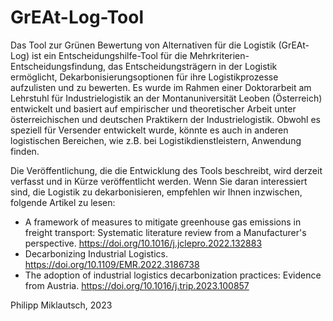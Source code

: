 # GrEAt-Log-Tool
Das Tool zur Grünen Bewertung von Alternativen für die Logistik (GrEAt-Log) ist ein Entscheidungshilfe-Tool für die Mehrkriterien-Entscheidungsfindung, das Entscheidungsträgern in der Logistik ermöglicht, Dekarbonisierungsoptionen für ihre Logistikprozesse aufzulisten und zu bewerten. Es wurde im Rahmen einer Doktorarbeit am Lehrstuhl für Industrielogistik an der Montanuniversität Leoben (Österreich) entwickelt und basiert auf empirischer und theoretischer Arbeit unter österreichischen und deutschen Praktikern der Industrielogistik. Obwohl es speziell für Versender entwickelt wurde, könnte es auch in anderen logistischen Bereichen, wie z.B. bei Logistikdienstleistern, Anwendung finden.

Die Veröffentlichung, die die Entwicklung des Tools beschreibt, wird derzeit verfasst und in Kürze veröffentlicht werden.
Wenn Sie daran interessiert sind, die Logistik zu dekarbonisieren, empfehlen wir Ihnen inzwischen, folgende Artikel zu lesen:
* A framework of measures to mitigate greenhouse gas emissions in freight transport: Systematic literature review from a Manufacturer's perspective. https://doi.org/10.1016/j.jclepro.2022.132883
* Decarbonizing Industrial Logistics. https://doi.org/10.1109/EMR.2022.3186738
* The adoption of industrial logistics decarbonization practices: Evidence from Austria. https://doi.org/10.1016/j.trip.2023.100857

Philipp Miklautsch, 2023
